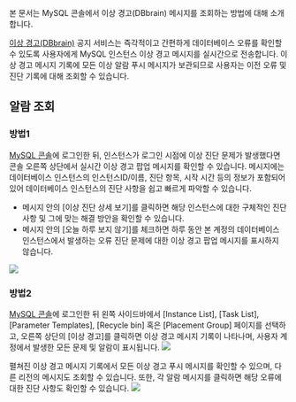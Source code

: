 본 문서는 MySQL 콘솔에서 이상 경고(DBbrain) 메시지를 조회하는 방법에 대해 소개합니다.

[이상 경고(DBbrain)](https://intl.cloud.tencent.com/document/product/1035/37177) 공지 서비스는 즉각적이고 간편하게 데이터베이스 오류를 확인할 수 있도록 사용자에게 MySQL 인스턴스 이상 경고 메시지를 실시간으로 전송합니다.
이상 경고 메시지 기록에 모든 이상 알람 푸시 메시지가 보관되므로 사용자는 이전 오류 및 진단 기록에 대해 조회할 수 있습니다.


## 알람 조회
### 방법1
[MySQL 콘솔](https://console.cloud.tencent.com/cdb)에 로그인한 뒤, 인스턴스가 로그인 시점에 이상 진단 문제가 발생했다면 콘솔 오른쪽 상단에서 실시간 이상 경고 팝업 메시지를 확인할 수 있습니다. 메시지에는 데이터베이스 인스턴스의 인스턴스ID/이름, 진단 항목, 시작 시간 등의 정보가 포함되어 있어 데이터베이스 인스턴스의 진단 사항을 쉽고 빠르게 파악할 수 있습니다.
- 메시지 안의 [이상 진단 상세 보기]를 클릭하면 해당 인스턴스에 대한 구체적인 진단 사항 및 그에 맞는 해결 방안을 확인할 수 있습니다.
- 메시지 안의 [오늘 하루 보지 않기]를 체크하면 하루 동안 본 계정의 데이터베이스 인스턴스에서 발생하는 오류 진단 문제에 대한 이상 경고 팝업 메시지를 표시하지 않습니다.

![](https://main.qcloudimg.com/raw/8aedba28bff5c9517fe14da58cd2d01f.png)


### 방법2
[MySQL 콘솔](https://console.cloud.tencent.com/cdb)에 로그인한 뒤 왼쪽 사이드바에서 [Instance List], [Task List], [Parameter Templates], [Recycle bin] 혹은 [Placement Group] 페이지를 선택하고, 오른쪽 상단의 [이상 경고]를 클릭하면 이상 경고 메시지 기록이 나타나며, 사용자 계정에서 발생한 모든 문제 및 알람이 표시됩니다.
![](https://main.qcloudimg.com/raw/eb5495d3f2fe0637be90e7cdcfe1ceb2.png)

펼쳐진 이상 경고 메시지 기록에서 모든 이상 경고 푸시 메시지를 확인할 수 있으며, 다른 리전의 메시지도 조회할 수 있습니다. 또한, 각 알람 메시지를 클릭하면 해당 오류에 대한 진단 사항도 확인할 수 있습니다.
![](https://main.qcloudimg.com/raw/6662918aa55d925ab8af0d42353f3760.png)
